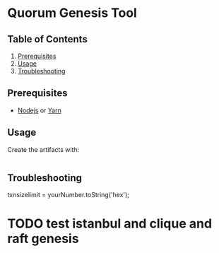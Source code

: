 # Quorum Genesis Tool


## Table of Contents
1. [Prerequisites](#prerequisites)
2. [Usage](#usage)
3. [Troubleshooting](#troubleshooting)

## Prerequisites

- [Nodejs](https://nodejs.org/en/download/) or [Yarn](https://yarnpkg.com/cli/node)


## Usage

Create the artifacts with:

```bash


```


## Troubleshooting

txnsizelimit = yourNumber.toString('hex');
# TODO test istanbul and clique and raft genesis